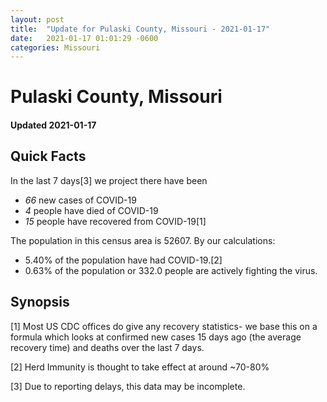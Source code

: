 ```yaml
---
layout: post
title:  "Update for Pulaski County, Missouri - 2021-01-17"
date:   2021-01-17 01:01:29 -0600
categories: Missouri
---
```


# Pulaski County, Missouri
#### Updated 2021-01-17

## Quick Facts

In the last 7 days[3] we project there have been
- *66* new cases of COVID-19
- *4* people have died of COVID-19
- *15* people have recovered from COVID-19[1]

The population in this census area is 52607. By our calculations:
- 5.40% of the population have had COVID-19.[2]
- 0.63% of the population or 332.0 people are actively fighting the virus.

## Synopsis




[1] Most US CDC offices do give any recovery statistics- we base this on a formula which looks at confirmed new cases
15 days ago (the average recovery time) and deaths over the last 7 days.

[2] Herd Immunity is thought to take effect at around ~70-80%

[3] Due to reporting delays, this data may be incomplete.
 
    